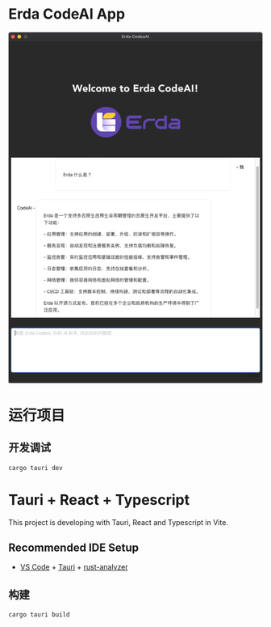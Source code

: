 # Erda CodeAI App

![](public/Snipaste_2023-06-26_10-35-18.png)

# 运行项目

## 开发调试

```shell
cargo tauri dev
```

# Tauri + React + Typescript

This project is developing with Tauri, React and Typescript in Vite.

## Recommended IDE Setup

- [VS Code](https://code.visualstudio.com/) + [Tauri](https://marketplace.visualstudio.com/items?itemName=tauri-apps.tauri-vscode) + [rust-analyzer](https://marketplace.visualstudio.com/items?itemName=rust-lang.rust-analyzer)

## 构建

```shell
cargo tauri build
```